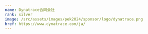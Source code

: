 ```yaml
---
name: Dynatrace合同会社
rank: silver
image: /src/assets/images/pek2024/sponsor/logo/dynatrace.png
href: https://www.dynatrace.com/ja/
---
```

